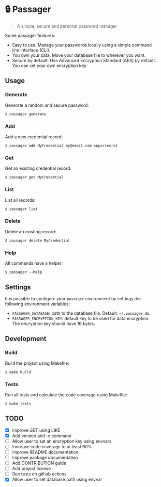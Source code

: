 # :lock: Passager

> A simple, secure and personal password manager.

Some passager features:

- Easy to use. Manage your passwords locally using a simple command line interface (CLI).
- You own your data. Move your database file to wherever you want.
- Secure by default. Use Advanced Encryption Standard (AES) by default. You can set your own encryption key.

## Usage

### Generate

Generate a random and secure password:

```
$ passager generate
```

### Add

Add a new credential record:

```
$ passager add MyCredential my@email.com supersecret
```

### Get

Get an existing credential record:

```
$ passager get MyCredential
```

### List

List all records:

```
$ passager list
```

### Delete

Delete an existing record:

```
$ passager delete MyCredential
```

### Help

All commands have a helper:

```
$ passager --help
```

## Settings

It is possible to configure your `passager` environment by settings the following environment variables:

- `PASSAGER_DATABASE`: path to the database file. Default: `~/.passager.db`.
- `PASSAGER_ENCRYPTION_KEY`: default key to be used for data encryption. The encryption key should have 16 bytes.

## Development

### Build

Build the project using Makefile:

```
$ make build
```

### Tests

Run all tests and calculate the code coverage using Makefile:

```
$ make tests
```

## TODO

- [X] Improve GET using LIKE
- [X] Add version and -v command
- [ ] Allow user to set an encryption key using envvars
- [ ] Increase code coverage to at least 60%
- [ ] Improve README documentation
- [ ] Improve package documentation
- [ ] Add CONTRIBUTION guide
- [ ] Add project license
- [ ] Run tests on github actions
- [X] Allow user to set database path using envvar
